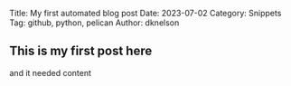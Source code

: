 Title: My first automated blog post
Date: 2023-07-02
Category: Snippets
Tag: github, python, pelican
Author: dknelson

## This is my first post here
and it needed content
